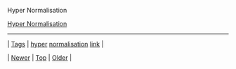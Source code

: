 <!--
title: Hyper Normalisation
date: 2020-06-28T15:27:00.135Z
tags: hyper, normalisation, link
-->


Hyper Normalisation

[Hyper Normalisation](http://www.bbc.co.uk/iplayer/episode/p04b183c/adam-curtis-hypernormalisation)

<!--BOTTOM-POST-NAVIGATION-->
---

| [Tags](tags.md) | [hyper](tag-hyper.md) [normalisation](tag-normalisation.md) [link](tag-link.md) |

| [Newer](152943109404.md) | [Top](index.md) | [Older](152952707044.md) |